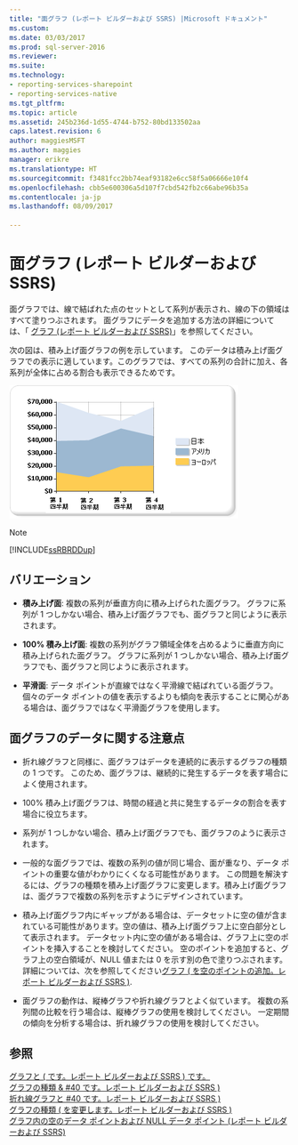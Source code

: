 ```yaml
---
title: "面グラフ (レポート ビルダーおよび SSRS) |Microsoft ドキュメント"
ms.custom: 
ms.date: 03/03/2017
ms.prod: sql-server-2016
ms.reviewer: 
ms.suite: 
ms.technology:
- reporting-services-sharepoint
- reporting-services-native
ms.tgt_pltfrm: 
ms.topic: article
ms.assetid: 245b236d-1d55-4744-b752-80bd133502aa
caps.latest.revision: 6
author: maggiesMSFT
ms.author: maggies
manager: erikre
ms.translationtype: HT
ms.sourcegitcommit: f3481fcc2bb74eaf93182e6cc58f5a06666e10f4
ms.openlocfilehash: cbb5e600306a5d107f7cbd542fb2c66abe96b35a
ms.contentlocale: ja-jp
ms.lasthandoff: 08/09/2017

---
```

# <a name="area-charts-report-builder-and-ssrs"></a>面グラフ (レポート ビルダーおよび SSRS)
  面グラフでは、線で結ばれた点のセットとして系列が表示され、線の下の領域はすべて塗りつぶされます。 面グラフにデータを追加する方法の詳細については、「 [グラフ (レポート ビルダーおよび SSRS)](../../reporting-services/report-design/charts-report-builder-and-ssrs.md)」を参照してください。  
  
 次の図は、積み上げ面グラフの例を示しています。 このデータは積み上げ面グラフでの表示に適しています。このグラフでは、すべての系列の合計に加え、各系列が全体に占める割合も表示できるためです。  
  
 ![面グラフ](../../reporting-services/report-design/media/areachart.gif "面グラフ")  
  
> [!NOTE]  
>  [!INCLUDE[ssRBRDDup](../../includes/ssrbrddup-md.md)]  
  
## <a name="variations"></a>バリエーション  
  
-   **積み上げ面**: 複数の系列が垂直方向に積み上げられた面グラフ。 グラフに系列が 1 つしかない場合、積み上げ面グラフでも、面グラフと同じように表示されます。  
  
-   **100% 積み上げ面**: 複数の系列がグラフ領域全体を占めるように垂直方向に積み上げられた面グラフ。 グラフに系列が 1 つしかない場合、積み上げ面グラフでも、面グラフと同じように表示されます。  
  
-   **平滑面**: データ ポイントが直線ではなく平滑線で結ばれている面グラフ。 個々のデータ ポイントの値を表示するよりも傾向を表示することに関心がある場合は、面グラフではなく平滑面グラフを使用します。  
  
## <a name="data-considerations-for-area-charts"></a>面グラフのデータに関する注意点  
  
-   折れ線グラフと同様に、面グラフはデータを連続的に表示するグラフの種類の 1 つです。 このため、面グラフは、継続的に発生するデータを表す場合によく使用されます。  
  
-   100% 積み上げ面グラフは、時間の経過と共に発生するデータの割合を表す場合に役立ちます。  
  
-   系列が 1 つしかない場合、積み上げ面グラフでも、面グラフのように表示されます。  
  
-   一般的な面グラフでは、複数の系列の値が同じ場合、面が重なり、データ ポイントの重要な値がわかりにくくなる可能性があります。 この問題を解決するには、グラフの種類を積み上げ面グラフに変更します。積み上げ面グラフは、面グラフで複数の系列を示すようにデザインされています。  
  
-   積み上げ面グラフ内にギャップがある場合は、データセットに空の値が含まれている可能性があります。空の値は、積み上げ面グラフ上に空白部分として表示されます。 データセット内に空の値がある場合は、グラフ上に空のポイントを挿入することを検討してください。 空のポイントを追加すると、グラフ上の空白領域が、NULL 値または 0 を示す別の色で塗りつぶされます。 詳細については、次を参照してください[グラフ &#40; を空のポイントの追加。レポート ビルダーおよび SSRS &#41;](../../reporting-services/report-design/add-empty-points-to-a-chart-report-builder-and-ssrs.md).  
  
-   面グラフの動作は、縦棒グラフや折れ線グラフとよく似ています。 複数の系列間の比較を行う場合は、縦棒グラフの使用を検討してください。 一定期間の傾向を分析する場合は、折れ線グラフの使用を検討してください。  
  
## <a name="see-also"></a>参照  
 [グラフと &#40; です。レポート ビルダーおよび SSRS &#41; です。](../../reporting-services/report-design/charts-report-builder-and-ssrs.md)   
 [グラフの種類 & #40 です。レポート ビルダーおよび SSRS &#41;](../../reporting-services/report-design/chart-types-report-builder-and-ssrs.md)   
 [折れ線グラフと #40 です。レポート ビルダーおよび SSRS &#41;](../../reporting-services/report-design/line-charts-report-builder-and-ssrs.md)   
 [グラフの種類 &#40; を変更します。レポート ビルダーおよび SSRS &#41;](../../reporting-services/report-design/change-a-chart-type-report-builder-and-ssrs.md)   
 [グラフ内の空のデータ ポイントおよび NULL データ ポイント &#40;レポート ビルダーおよび SSRS&#41;](../../reporting-services/report-design/empty-and-null-data-points-in-charts-report-builder-and-ssrs.md)  
  
  
